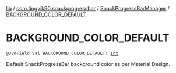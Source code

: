 [lib](../../index.md) / [com.tingyik90.snackprogressbar](../index.md) / [SnackProgressBarManager](index.md) / [BACKGROUND_COLOR_DEFAULT](.)

# BACKGROUND_COLOR_DEFAULT

`@JvmField val BACKGROUND_COLOR_DEFAULT: `[`Int`](https://kotlinlang.org/api/latest/jvm/stdlib/kotlin/-int/index.html)

Default SnackProgressBar background color as per Material Design.

